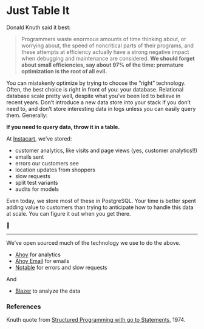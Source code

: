 # Just Table It

Donald Knuth said it best:

> Programmers waste enormous amounts of time thinking about, or worrying about, the speed of noncritical parts of their programs, and these attempts at efficiency actually have a strong negative impact when debugging and maintenance are considered. **We should forget about small efficiencies, say about 97% of the time: premature optimization is the root of all evil.**

You can mistakenly optimize by trying to choose the “right” technology. Often, the best choice is right in front of you: your database. Relational database scale pretty well, despite what you’ve been led to believe in recent years. Don’t introduce a new data store into your stack if you don’t need to, and don’t store interesting data in logs unless you can easily query them. Generally:

**If you need to query data, throw it in a table.**

At [Instacart](https://www.instacart.com), we’ve stored:

- customer analytics, like visits and page views (yes, customer analytics!!)
- emails sent
- errors our customers see
- location updates from shoppers
- slow requests
- split test variants
- audits for models

Even today, we store most of these in PostgreSQL. Your time is better spent adding value to customers than trying to anticipate how to handle this data at scale. You can figure it out when you get there.

:mount_fuji:

---

We’ve open sourced much of the technology we use to do the above.

- [Ahoy](https://github.com/ankane/ahoy) for analytics
- [Ahoy Email](https://github.com/ankane/ahoy_email) for emails
- [Notable](https://github.com/ankane/notable) for errors and slow requests

And

- [Blazer](https://github.com/ankane/blazer) to analyze the data

### References

Knuth quote from [Structured Programming with go to Statements](https://www.cs.sjsu.edu/~mak/CS185C/KnuthStructuredProgrammingGoTo.pdf), 1974.
